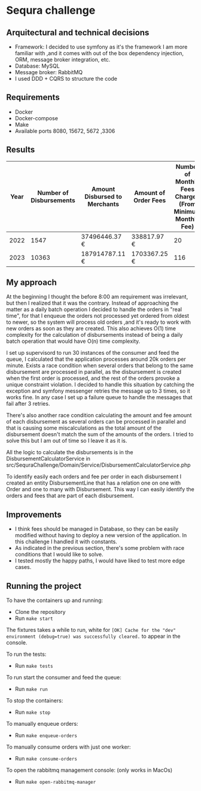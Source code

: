 # Sequra challenge

## Arquitectural and technical decisions

- Framework: I decided to use symfony as it's the framework I am more familiar with ,and it comes with out of the box dependency injection, ORM, message broker integration, etc.
- Database: MySQL
- Message broker: RabbitMQ
- I used DDD + CQRS to structure the code

## Requirements

- Docker
- Docker-compose
- Make
- Available ports 8080, 15672, 5672 ,3306

## Results

| Year | Number of Disbursements | Amount Disbursed to Merchants | Amount of Order Fees | Number of Monthly Fees Charged (From Minimum Monthly Fee) | Amount of Monthly Fee Charged (From Minimum Monthly Fee) |
|------|-------------------------|-------------------------------|----------------------|-----------------------------------------------------------|----------------------------------------------------------|
| 2022 | 1547                    | 37496446.37 €                 | 338817.97 €          | 20                                                        | 381.03 €                                                 |
| 2023 | 10363                   | 187914787.11 €                | 1703367.25 €         | 116                                                       | 1939.97 €                                                 |


## My approach

At the beginning I thought the before 8:00 am requirement was irrelevant, but then I realized that it was the contrary.
Instead of approaching the matter as a daily batch operation
I decided to handle the orders in "real time", for that I enqueue the orders not processed yet ordered from oldest to newer, so the system will process old orders
,and it's ready to work with new orders as soon as they are created. This also achieves O(1) time complexity for the calculation of disbursements instead of being a daily
batch operation that would have O(n) time complexity. 

I set up supervisord to run 30 instances of the consumer and feed the queue, I calculated that the application processes around 20k orders per minute. Exists a race condition
when several orders that belong to the same disbursement are processed in parallel, as the disbursement is created when the first order is processed, and the rest of the orders
provoke a unique constraint violation. I decided to handle this situation by catching the exception and symfony messenger retries the message up to 3 times, so it works fine.
In any case I set up a failure queue to handle the messages that fail after 3 retries.

There's also another race condition calculating the amount and fee amount of each disbursement as several orders can be processed in parallel and that is causing some miscalculations as the total
amount of the disbursement doesn't match the sum of the amounts of the orders. I tried to solve this but I am out of time so I leave it as it is.

All the logic to calculate the disbursements is in the DisbursementCalculatorService in src/SequraChallenge/Domain/Service/DisbursementCalculatorService.php

To identify easily each orders and fee per order in each disbursement I created an entity DisbursementLine that has a relation one on 
one with Order and one to many with Disbursement. This way I can easily identify the orders and fees that are part of each disbursement.

## Improvements

- I think fees should be managed in Database, so they can be easily modified without having to deploy a new version of the application. In this challenge I handled it with constants.
- As indicated in the previous section, there's some problem with race conditions that I would like to solve.
- I tested mostly the happy paths, I would have liked to test more edge cases.

## Running the project

To have the containers up and running:

- Clone the repository
- Run `make start`

The fixtures takes a while to run, white for `[OK] Cache for the "dev" environment (debug=true) was successfully cleared.` to appear in the console.

To run the tests:

- Run `make tests`

To run start the consumer and feed the queue:

- Run `make run`

To stop the containers:

- Run `make stop`

To manually enqueue orders:

- Run `make enqueue-orders`

To manually consume orders with just one worker:

- Run `make consume-orders`

To open the rabbitmq management console: (only works in MacOs)

- Run `make open-rabbitmq-manager`